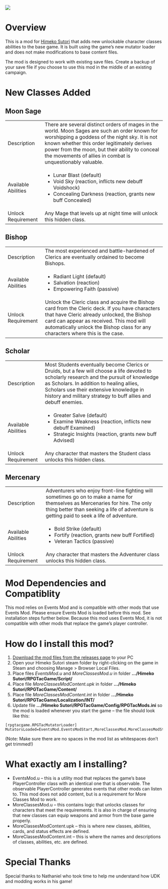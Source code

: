 ![](https://i.imgur.com/Z3mHRQO.png)

# Overview
This is a mod for [Himeko Sutori](https://himekosutori.com/) that adds new unlockable character classes abilities to the base game. It is built using the game’s new mutator loader and does not make modifications to base content files. 

The mod is designed to work with existing save files. Create a backup of your save file if you choose to use this mod in the middle of an existing campaign. 

# New Classes Added

<h2>Moon Sage</h2>
<table>
  <tr>
    <td>Description</td>
    <td>
      There are several distinct orders of mages in the world. Moon Sages are such an order known for worshipping a goddess of the night sky. It is not known whether this order legitimately derives power from the moon, but their ability to conceal the movements of allies in combat is unquestionably valuable.
    </td>
  </tr>
  <tr>
    <td>Available Abilities</td>
    <td>
      <ul>
        <li>Lunar Blast (default)</li>
        <li>Void Sky (reaction, inflicts new debuff Voidshock)</li>
        <li>Concealing Darkness (reaction, grants new buff Concealed)</li>
      </ul>
    </td>
  </tr>
  <tr>
    <td>Unlock Requirement</td>
    <td>
      Any Mage that levels up at night time will unlock this hidden class.
    </td>
  </tr>
</table>

<h2>Bishop</h2>
<table>
  <tr>
    <td>Description</td>
    <td>
      The most experienced and battle-hardened of Clerics are eventually ordained to become Bishops.
    </td>
  </tr>
  <tr>
    <td>Available Abilities</td>
    <td>
      <ul>
        <li>Radiant Light (default)</li>
        <li>Salvation (reaction)</li>
        <li>Empowering Faith (passive)</li>
      </ul>
    </td>
  </tr>
  <tr>
    <td>Unlock Requirement</td>
    <td>
      Unlock the Cleric class and acquire the Bishop card from the Cleric deck. If you have characters that have Cleric already unlocked, the Bishop card can appear as received. This mod will automatically unlock the Bishop class for any characters where this is the case.
    </td>
  </tr>
</table>

<h2>Scholar</h2>
<table>
  <tr>
    <td>Description</td>
    <td>
      Most Students eventually become Clerics or Druids, but a few will choose a life devoted to scholarly research and the pursuit of knowledge as Scholars. In addition to healing allies, Scholars use their extensive knowledge in history and military strategy to buff allies and debuff enemies.
    </td>
  </tr>
  <tr>
    <td>Available Abilities</td>
    <td>
      <ul>
        <li>Greater Salve (default)</li>
        <li>Examine Weakness (reaction, inflicts new debuff Examined)</li>
        <li>Strategic Insights (reaction, grants new buff Advised)</li>
      </ul>
    </td>
  </tr>
  <tr>
    <td>Unlock Requirement</td>
    <td>
      Any character that masters the Student class unlocks this hidden class.
    </td>
  </tr>
</table>

<h2>Mercenary</h2>
<table>
  <tr>
    <td>Description</td>
    <td>
      Adventurers who enjoy front-line fighting will sometimes go on to make a name for themselves as Mercenaries for hire. The only thing better than seeking a life of adventure is getting paid to seek a life of adventure.
    </td>
  </tr>
  <tr>
    <td>Available Abilities</td>
    <td>
      <ul>
        <li>Bold Strike (default)</li>
        <li>Fortify (reaction, grants new buff Fortified)</li>
        <li>Veteran Tactics (passive)</li>
      </ul>
    </td>
  </tr>
  <tr>
    <td>Unlock Requirement</td>
    <td>
      Any character that masters the Adventurer class unlocks this hidden class.
    </td>
  </tr>
</table>

# Mod Dependencies and Compatiblity
This mod relies on Events Mod and is compatible with other mods that use Events Mod. Please ensure Events Mod is loaded before this mod. See installation steps further below.
Because this mod uses Events Mod, it is not compatible with other mods that replace the game’s player controller. 

# How do I install this mod?
1.  [Download the mod files from the releases page](https://github.com/solimodsthings/MoreClassesMod/releases) to your PC
1.	Open your Himeko Sutori steam folder by right-clicking on the game in Steam and choosing Manage > Browser Local Files.
2.	Place files <i>EventsMod.u</i> and <i>MoreClassesMod.u</i> in folder <b>…/Himeko Sutori/RPGTacGame/Script/</b>
3.	Place file <i>MoreClassesModContent.upk</i> in folder <b>…/Himeko Sutori/RPGTacGame/Content/</b>
4.	Place file <i>MoreClassesModContent.int</i> in folder <b>…/Himeko Sutori/RPGTacGame/Localization/INT/</b>
5.	Update file <b>…/Himeko Sutori/RPGTacGame/Config/RPGTacMods.ini</b> so the mod is loaded whenever you start the game – the file should look like this:

```
[rpgtacgame.RPGTacMutatorLoader]
MutatorsLoaded=EventsMod.EventsModStart,MoreClassesMod.MoreClassesModStart
```

(Note: Make sure there are no spaces in the mod list as whitespaces don’t get trimmed!)

# What exactly am I installing?
- EventsMod.u – this is a utility mod that replaces the game’s base PlayerController class with an identical one that is observable. The observable PlayerController generates events that other mods can listen to. This mod does not add content, but is a requirement for More Classes Mod to work.
- MoreClassesMod.u – this contains logic that unlocks classes for characters that meet the requirements. It is also in charge of ensuring that new classes can equip weapons and armor from the base game properly.
- MoreClassesModContent.upk – this is where new classes, abilities, cards, and status effects are defined. 
- MoreClassesModContent.int – this is where the names and descriptions of classes, abilities, etc. are defined.

# Special Thanks
Special thanks to Nathaniel who took time to help me understand how UDK and modding works in his game!
